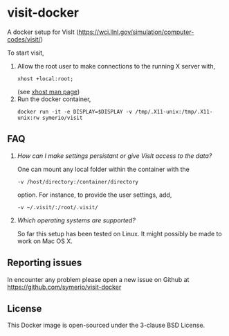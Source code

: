# visit-docker

A docker setup for VisIt (https://wci.llnl.gov/simulation/computer-codes/visit/)


To start visit,

 1. Allow the root user to make connections to the running X server with,
    ```
    xhost +local:root;
    ```
    (see [xhost man page](http://manpages.ubuntu.com/manpages/zesty/en/man1/xhost.1.html))
 2. Run the docker container,
    ```
    docker run -it -e DISPLAY=$DISPLAY -v /tmp/.X11-unix:/tmp/.X11-unix:rw symerio/visit
    ```

## FAQ

1. *How can I make settings persistant or give VisIt access to the data?*
  
   One can mount any local folder within the container with the
   ```
   -v /host/directory:/container/directory
   ```
   option. For instance, to provide the user settings, add,
   ```
   -v ~/.visit/:/root/.visit/
   ```
 2. *Which operating systems are supported?*
    
    So far this setup has been tested on Linux. It might possibly be made to work on Mac OS X.  

## Reporting issues

In encounter any problem please open a new issue on Github at https://github.com/symerio/visit-docker


## License

This Docker image is open-sourced under the 3-clause BSD License.

